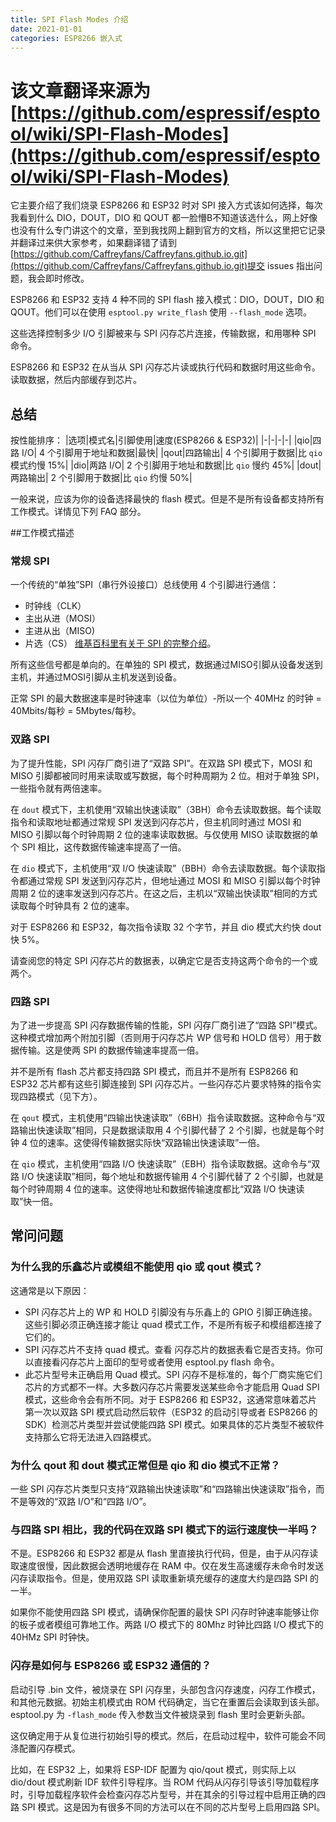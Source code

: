 ```yaml
---
title: SPI Flash Modes 介绍
date: 2021-01-01
categories: ESP8266 嵌入式
---
```


# 该文章翻译来源为 [https://github.com/espressif/esptool/wiki/SPI-Flash-Modes](https://github.com/espressif/esptool/wiki/SPI-Flash-Modes)

它主要介绍了我们烧录 ESP8266 和 ESP32 时对 SPI 接入方式该如何选择，每次我看到什么 DIO，DOUT，DIO 和 QOUT 都一脸懵B不知道该选什么，网上好像也没有什么专门讲这个的文章，至到我找网上翻到官方的文档，所以这里把它记录并翻译过来供大家参考，如果翻译错了请到[https://github.com/Caffreyfans/Caffreyfans.github.io.git](https://github.com/Caffreyfans/Caffreyfans.github.io.git)提交 issues 指出问题，我会即时修改。

ESP8266 和 ESP32 支持 4 种不同的 SPI flash 接入模式：DIO，DOUT，DIO 和 QOUT。他们可以在使用 `esptool.py write_flash` 使用 `--flash_mode` 选项。

这些选择控制多少 I/O 引脚被来与 SPI 闪存芯片连接，传输数据，和用哪种 SPI 命令。

ESP8266 和 ESP32 在从当从 SPI 闪存芯片读或执行代码和数据时用这些命令。读取数据，然后内部缓存到芯片。

## 总结
按性能排序：
|选项|模式名|引脚使用|速度(ESP8266 & ESP32)|
|-|-|-|-|
|qio|四路 I/O| 4 个引脚用于地址和数据|最快|
|qout|四路输出| 4 个引脚用于数据|比 `qio` 模式约慢 15%|
|dio|两路 I/O| 2 个引脚用于地址和数据|比 `qio` 慢约 45%|
|dout|两路输出| 2 个引脚用于数据|比 `qio` 约慢 50%|

一般来说，应该为你的设备选择最快的 flash 模式。但是不是所有设备都支持所有工作模式。详情见下列 FAQ 部分。

##工作模式描述
### 常规 SPI
一个传统的“单独”SPI（串行外设接口）总线使用 4 个引脚进行通信：
* 时钟线（CLK）
* 主出从进（MOSI）
* 主进从出（MISO)
* 片选（CS）
[维基百科里有关于 SPI 的完整介绍](https://en.wikipedia.org/wiki/Serial_Peripheral_Interface)。

所有这些信号都是单向的。在单独的 SPI 模式，数据通过MISO引脚从设备发送到主机，并通过MOSI引脚从主机发送到设备。

正常 SPI 的最大数据速率是时钟速率（以位为单位）-所以一个 40MHz 的时钟 = 40Mbits/每秒 = 5Mbytes/每秒。

### 双路 SPI
为了提升性能，SPI 闪存厂商引进了“双路 SPI”。在双路 SPI 模式下，MOSI 和 MISO 引脚都被同时用来读取或写数据，每个时种周期为 2 位。相对于单独 SPI，一些指令就有两倍速率。

在 `dout` 模式下，主机使用“双输出快速读取”（3BH）命令去读取数据。每个读取指令和读取地址都通过常规 SPI 发送到闪存芯片，但主机同时通过 MOSI 和 MISO 引脚以每个时钟周期 2 位的速率读取数据。与仅使用 MISO 读取数据的单个 SPI 相比，这传数据传输速率提高了一倍。

在 `dio` 模式下，主机使用“双 I/O 快速读取”（BBH）命令去读取数据。每个读取指令都通过常规 SPI 发送到闪存芯片，但地址通过 MOSI 和 MISO 引脚以每个时钟周期 2 位的速率发送到闪存芯片。在这之后，主机以“双输出快读取”相同的方式读取每个时钟具有 2 位的速率。

对于 ESP8266 和 ESP32，每次指令读取 32 个字节，并且 dio 模式大约快 dout 快 5%。

请查阅您的特定 SPI 闪存芯片的数据表，以确定它是否支持这两个命令的一个或两个。

### 四路 SPI
为了进一步提高 SPI 闪存数据传输的性能，SPI 闪存厂商引进了“四路 SPI”模式。这种模式增加两个附加引脚（否则用于闪存芯片 WP 信号和 HOLD 信号）用于数据传输。这是使两 SPI 的数据传输速率提高一倍。

并不是所有 flash 芯片都支持四路 SPI 模式，而且并不是所有 ESP8266 和 ESP32 芯片都有这些引脚连接到 SPI 闪存芯片。一些闪存芯片要求特殊的指令实现四路模式（见下方）。

在 `qout` 模式，主机使用“四输出快速读取”（6BH）指令读取数据。这种命令与“双路输出快速读取”相同，只是数据读取用 4 个引脚代替了 2 个引脚，也就是每个时钟 4 位的速率。这使得传输数据实际快“双路输出快速读取”一倍。

在 `qio` 模式，主机使用“四路 I/O 快速读取”（EBH）指令读取数据。这命令与“双路 I/O 快速读取”相同，每个地址和数据传输用 4 个引脚代替了 2 个引脚，也就是每个时钟周期 4 位的速率。这使得地址和数据传输速度都比“双路 I/O 快速读取”快一倍。

## 常问问题
### 为什么我的乐鑫芯片或模组不能使用 qio 或 qout 模式？
这通常是以下原因：
* SPI 闪存芯片上的 WP 和 HOLD 引脚没有与乐鑫上的 GPIO 引脚正确连接。这些引脚必须正确连接才能让 quad 模式工作，不是所有板子和模组都连接了它们的。
* SPI 闪存芯片不支持 quad 模式。查看 闪存芯片的数据表看它是否支持。你可以直接看闪存芯片上面印的型号或者使用 esptool.py flash 命令。
* 此芯片型号未正确启用 Quad 模式。SPI 闪存不是标准的，每个厂商实施它们芯片的方式都不一样。大多数闪存芯片需要发送某些命令才能启用 Quad SPI 模式，这些命令会有所不同。对于 ESP8266 和 ESP32，这通常意味着芯片第一次以双路 SPI 模式启动然后软件（ESP32 的启动引导或者 ESP8266 的SDK）检测芯片类型并尝试使能四路 SPI 模式。如果具体的芯片类型不被软件支持那么它将无法进入四路模式。

### 为什么 qout 和 dout 模式正常但是 qio 和 dio 模式不正常？
一些 SPI 闪存芯片类型只支持“双路输出快速读取”和“四路输出快速读取”指令，而不是等效的“双路 I/O”和“四路 I/O”。

### 与四路 SPI 相比，我的代码在双路 SPI 模式下的运行速度快一半吗？
不是。ESP8266 和 ESP32 都是从 flash 里直接执行代码，但是，由于从闪存读取速度很慢，因此数据会透明地缓存在 RAM 中。仅在发生高速缓存未命令时发送闪存读取指令。但是，使用双路 SPI 读取重新填充缓存的速度大约是四路 SPI 的一半。

如果你不能使用四路 SPI 模式，请确保你配置的最快 SPI 闪存时钟速率能够让你的板子或者模组可靠地工作。两路 I/O 模式下的 80Mhz 时钟比四路 I/O 模式下的 40HMz SPI 时钟快。

### 闪存是如何与 ESP8266 或 ESP32 通信的？
启动引导 .bin 文件，被烧录在 SPI 闪存里，头部包含闪存速度，闪存工作模式，和其他元数据。初始主机模式由 ROM 代码确定，当它在重置后会读取到该头部。esptool.py 为 `-flash_mode` 传入参数当文件被烧录到 flash 里时会更新头部。

这仅确定用于从复位进行初始引导的模式。然后，在启动过程中，软件可能会不同涤配置闪存模式。

比如，在 ESP32 上，如果将 ESP-IDF 配置为 qio/qout 模式，则实际上以 dio/dout 模式刷新 IDF 软件引导程序。当 ROM 代码从闪存引导该引导加载程序时，引导加载程序软件会检查闪存芯片型号，并在其余的引导过程中启用正确的四路 SPI 模式。这是因为有很多不同的方法可以在不同的芯片型号上启用四路 SPI。
